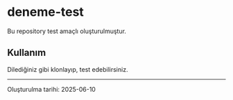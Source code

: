 # deneme-test

Bu repository test amaçlı oluşturulmuştur.

## Kullanım

Dilediğiniz gibi klonlayıp, test edebilirsiniz.

---

Oluşturulma tarihi: 2025-06-10

